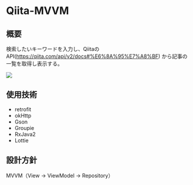 # Qiita-MVVM

## 概要
検索したいキーワードを入力し、QiitaのAPI(https://qiita.com/api/v2/docs#%E6%8A%95%E7%A8%BF) から記事の一覧を取得し表示する。

<image src ="https://user-images.githubusercontent.com/48178913/119922132-2883bd80-bfaa-11eb-96d8-51e24ebe6369.gif" >


## 使用技術
- retrofit
- okHttp
- Gson
- Groupie
- RxJava2
- Lottie

## 設計方針
MVVM（View -> ViewModel -> Repository）
